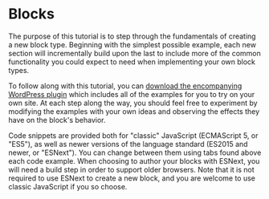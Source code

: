 # Blocks

The purpose of this tutorial is to step through the fundamentals of creating a new block type. Beginning with the simplest possible example, each new section will incrementally build upon the last to include more of the common functionality you could expect to need when implementing your own block types.

To follow along with this tutorial, you can [download the encompanying WordPress plugin](https://github.com/nylen/gutenberg-examples) which includes all of the examples for you to try on your own site. At each step along the way, you should feel free to experiment by modifying the examples with your own ideas and observing the effects they have on the block's behavior.

Code snippets are provided both for "classic" JavaScript (ECMAScript 5, or "ES5"), as well as newer versions of the language standard (ES2015 and newer, or "ESNext"). You can change between them using tabs found above each code example. When choosing to author your blocks with ESNext, you will need a build step in order to support older browsers. Note that it is not required to use ESNext to create a new block, and you are welcome to use classic JavaScript if you so choose.

